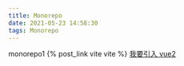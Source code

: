 ```yaml
---
title: Monorepo
date: 2021-05-23 14:58:30
tags: Monorepo
---
```


monorepo1
{% post_link vite vite %}
[我要引入 vue2](/2021/05/24/vue2/)
